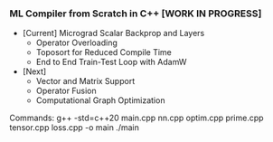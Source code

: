 ### ML Compiler from Scratch in C++ [WORK IN PROGRESS]

- [Current] Micrograd Scalar Backprop and Layers
    - Operator Overloading
    - Toposort for Reduced Compile Time
    - End to End Train-Test Loop with AdamW
- [Next]
    - Vector and Matrix Support
    - Operator Fusion 
    - Computational Graph Optimization

Commands:
g++ -std=c++20 main.cpp nn.cpp optim.cpp prime.cpp tensor.cpp loss.cpp -o main
./main